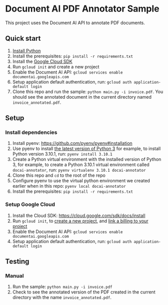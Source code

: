 # Document AI PDF Annotator Sample

This project uses the Document AI API to annotate PDF documents.

## Quick start

1. [Install Python](https://www.python.org/downloads/)
1. Install the prerequisites: `pip install -r requirements.txt`
1. Install the [Google Cloud SDK](https://cloud.google.com/sdk/docs/install)
1. Run `gcloud init` and create a new project
1. Enable the Document AI API: `gcloud services enable documentai.googleapis.com`
1. Setup application default authentication, run: `gcloud auth application-default login`
1. Clone this repo and run the sample: `python main.py -i invoice.pdf`. You
    should see the annotated document in the current directory named
    `invoice_annotated.pdf`.

## Setup

### Install dependencies

1. Install pyenv: https://github.com/pyenv/pyenv#installation
1. Use pyenv to install
    [the latest version of Python 3](https://www.python.org/downloads/) for
    example, to install Python version 3.10.1, run: `pyenv install 3.10.1`
1. Create a Python virtual environment with the installed version of Python 3,
    for example, to create a Python 3.10.1 virtual environment called
    `docai-annotator`, run: `pyenv virtualenv 3.10.1 docai-annotator`
1. Clone this repo and `cd` to the root of the repo
1. Configure pyenv to use the virtual python environment we created earlier when in this repo: `pyenv local docai-annotator`
1. Install the prerequisites: `pip install -r requirements.txt`

### Setup Google Cloud

1. Install the Cloud SDK: https://cloud.google.com/sdk/docs/install
1. Run `gcloud init`, to
    [create a new project](https://cloud.google.com/resource-manager/docs/creating-managing-projects#creating_a_project),
    and
    [link a billing to your project](https://cloud.google.com/sdk/gcloud/reference/billing)
1. Enable the Document AI API: `gcloud services enable
documentai.googleapis.com`
1. Setup application default authentication, run: `gcloud auth
application-default login`

## Testing

### Manual

1. Run the sample: `python main.py -i invoice.pdf`
1. Check to see the annotated version of the PDF created in the current directory with the name `invoice_annotated.pdf`.
